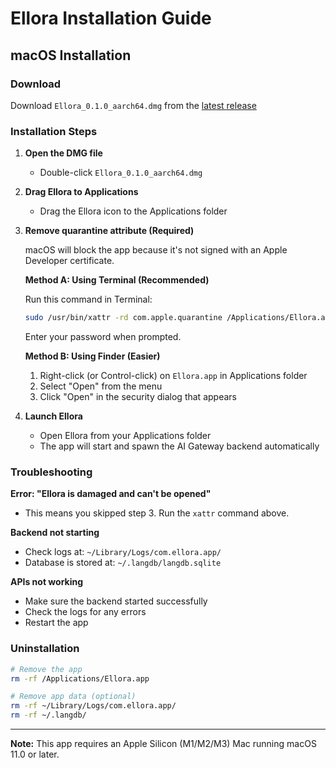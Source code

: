 # Ellora Installation Guide

## macOS Installation

### Download
Download `Ellora_0.1.0_aarch64.dmg` from the [latest release](https://github.com/YOUR_ORG/ellora-ui/releases/latest)

### Installation Steps

1. **Open the DMG file**
   - Double-click `Ellora_0.1.0_aarch64.dmg`

2. **Drag Ellora to Applications**
   - Drag the Ellora icon to the Applications folder

3. **Remove quarantine attribute (Required)**

   macOS will block the app because it's not signed with an Apple Developer certificate.

   **Method A: Using Terminal (Recommended)**

   Run this command in Terminal:

   ```bash
   sudo /usr/bin/xattr -rd com.apple.quarantine /Applications/Ellora.app
   ```

   Enter your password when prompted.

   **Method B: Using Finder (Easier)**

   1. Right-click (or Control-click) on `Ellora.app` in Applications folder
   2. Select "Open" from the menu
   3. Click "Open" in the security dialog that appears

4. **Launch Ellora**
   - Open Ellora from your Applications folder
   - The app will start and spawn the AI Gateway backend automatically

### Troubleshooting

**Error: "Ellora is damaged and can't be opened"**
- This means you skipped step 3. Run the `xattr` command above.

**Backend not starting**
- Check logs at: `~/Library/Logs/com.ellora.app/`
- Database is stored at: `~/.langdb/langdb.sqlite`

**APIs not working**
- Make sure the backend started successfully
- Check the logs for any errors
- Restart the app

### Uninstallation

```bash
# Remove the app
rm -rf /Applications/Ellora.app

# Remove app data (optional)
rm -rf ~/Library/Logs/com.ellora.app/
rm -rf ~/.langdb/
```

---

**Note:** This app requires an Apple Silicon (M1/M2/M3) Mac running macOS 11.0 or later.
